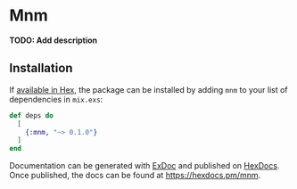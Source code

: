 # Mnm

**TODO: Add description**

## Installation

If [available in Hex](https://hex.pm/docs/publish), the package can be installed
by adding `mnm` to your list of dependencies in `mix.exs`:

```elixir
def deps do
  [
    {:mnm, "~> 0.1.0"}
  ]
end
```

Documentation can be generated with [ExDoc](https://github.com/elixir-lang/ex_doc)
and published on [HexDocs](https://hexdocs.pm). Once published, the docs can
be found at <https://hexdocs.pm/mnm>.

